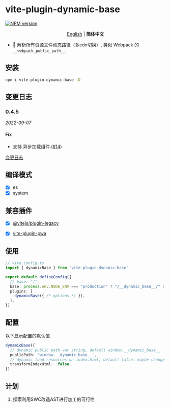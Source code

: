 # vite-plugin-dynamic-base

[![NPM version](https://img.shields.io/npm/v/vite-plugin-dynamic-base?color=a1b858&label=)](https://www.npmjs.com/package/vite-plugin-dynamic-base)

<p align='center'>
<a href="https://github.com/chenxch/vite-plugin-dynamic-base/blob/main/README.md">English</a> | <b>简体中文</b>
</p>

- 🦾 解析所有资源文件动态路径（多cdn切换）, 类似 Webpack 的 `__webpack_public_path__`.

## 安装

```bash
npm i vite-plugin-dynamic-base -D
```

## 变更日志

### 0.4.5

_2022-09-07_
#### Fix

- 支持 异步加载组件.([#14](https://github.com/chenxch/vite-plugin-dynamic-base/issues/14))


[变更日志](./CHANGELOG.zh-CN.md)

## 编译模式

- [x] es
- [x] system

## 兼容插件

- [x] [@vitejs/plugin-legacy](https://www.npmjs.com/package/@vitejs/plugin-legacy)
- [x] [vite-plugin-pwa](https://www.npmjs.com/package/vite-plugin-pwa)


## 使用

```ts
// vite.config.ts
import { dynamicBase } from 'vite-plugin-dynamic-base'

export default defineConfig({ 
  // base: "/",
  base: process.env.NODE_ENV === "production" ? "/__dynamic_base__/" : "/",
  plugins: [
    dynamicBase({ /* options */ }),
  ],
})
```

## 配置

以下显示配置的默认值

```ts
dynamicBase({
  // dynamic public path var string, default window.__dynamic_base__
  publicPath: 'window.__dynamic_base__',
  // dynamic load resources on index.html, default false. maybe change default true
  transformIndexHtml:  false
})
```

## 计划

1. 探索利用SWC改造AST进行加工的可行性

